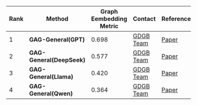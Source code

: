 |Rank|Method|Graph Eembedding Metric|Contact|References|Date|
|--|--|--|--|--|--|
|1|**GAG-General(GPT)**|0.698|[GDGB Team](peng_jie@ruc.edu.cn)|[Paper]()|06.03.2025|
|2|**GAG-General(DeepSeek)**|0.577|[GDGB Team](peng_jie@ruc.edu.cn)|[Paper]()|06.03.2025|
|3|**GAG-General(Llama)**|0.420|[GDGB Team](peng_jie@ruc.edu.cn)|[Paper]()|06.03.2025|
|4|**GAG-General(Qwen)**|0.364|[GDGB Team](peng_jie@ruc.edu.cn)|[Paper]()|06.03.2025|


